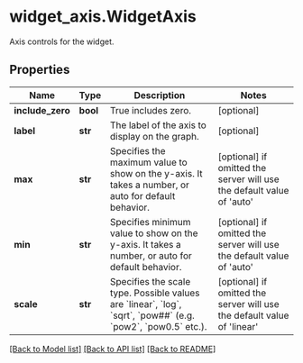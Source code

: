 # widget_axis.WidgetAxis

Axis controls for the widget.
## Properties
Name | Type | Description | Notes
------------ | ------------- | ------------- | -------------
**include_zero** | **bool** | True includes zero. | [optional] 
**label** | **str** | The label of the axis to display on the graph. | [optional] 
**max** | **str** | Specifies the maximum value to show on the y-axis. It takes a number, or auto for default behavior. | [optional]  if omitted the server will use the default value of 'auto'
**min** | **str** | Specifies minimum value to show on the y-axis. It takes a number, or auto for default behavior. | [optional]  if omitted the server will use the default value of 'auto'
**scale** | **str** | Specifies the scale type. Possible values are &#x60;linear&#x60;, &#x60;log&#x60;, &#x60;sqrt&#x60;, &#x60;pow##&#x60; (e.g. &#x60;pow2&#x60;, &#x60;pow0.5&#x60; etc.). | [optional]  if omitted the server will use the default value of 'linear'

[[Back to Model list]](../README.md#documentation-for-models) [[Back to API list]](../README.md#documentation-for-api-endpoints) [[Back to README]](../README.md)


